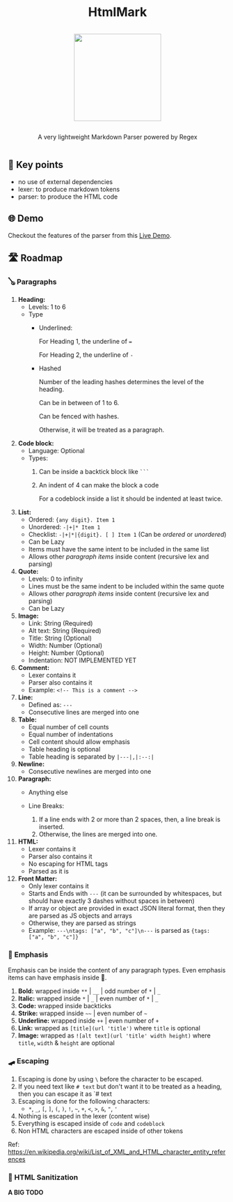<div style="display: flex; justify-content: center; flex-direction: column; text-align: center">
	<h1>HtmlMark</h1>
	<p><img src="https://raw.githubusercontent.com/kiranparajuli589/md-parser/main/logo.png" style="height: auto; width: 200px;"></p>
	<p>A very lightweight Markdown Parser powered by Regex</p>
</div>


## 🔑 Key points
- no use of external dependencies
- lexer: to produce markdown tokens
- parser: to produce the HTML code

## 🌐 Demo

Checkout the features of the parser from this [Live Demo](https://kiranparajuli589.github.io/md-parser/ 'Live Demo').

## 🛣️ Roadmap

### 🪕 Paragraphs
1. **Heading:**
   - Levels: 1 to 6
   - Type
     - Underlined:

        For Heading 1, the underline of `=`

        For Heading 2, the underline of `-`

     - Hashed

        Number of the leading hashes determines the level of the heading.

        Can be in between of 1 to 6.

        Can be fenced with hashes.

        Otherwise, it will be treated as a paragraph.
2. **Code block:**
    - Language: Optional
    - Types:
        1. Can be inside a backtick block like <code>```</code>
        2. An indent of 4 can make the block a code

           For a codeblock inside a list
           it should be indented at least twice.
3. **List:**
    - Ordered: `{any digit}. Item 1`
    - Unordered: `-|+|* Item 1`
    - Checklist: `-|+|*|{digit}. [ ] Item 1` (Can be _ordered_ or _unordered_)
    - Can be Lazy
    - Items must have the same intent to be included in the same list
    - Allows other _paragraph items_ inside content (recursive lex and parsing)
4. **Quote:**
    - Levels: 0 to infinity
    - Lines must be the same indent to be included within the same quote
    - Allows other _paragraph items_ inside content (recursive lex and parsing)
    - Can be Lazy
5. **Image:**
    - Link: String (Required)
    - Alt text: String (Required)
    - Title: String (Optional)
    - Width: Number (Optional)
    - Height: Number (Optional)
    - Indentation: NOT IMPLEMENTED YET
6. **Comment:**
    - Lexer contains it
    - Parser also contains it
    - Example: `<!-- This is a comment -->`
7. **Line:**
    - Defined as: `---`
    - Consecutive lines are merged into one
8. **Table:**
    - Equal number of cell counts
    - Equal number of indentations
    - Cell content should allow emphasis
    - Table heading is optional
    - Table heading is separated by `|---|,|:--:|`
9. **Newline:**
    - Consecutive newlines are merged into one
10. **Paragraph:**
    - Anything else
    - Line Breaks:

       1. If a line ends with 2 or more than 2 spaces, then, a line break is inserted.
       2. Otherwise, the lines are merged into one.
11. **HTML:**
    - Lexer contains it
    - Parser also contains it
    - No escaping for HTML tags
    - Parsed as it is
12. **Front Matter:**
    - Only lexer contains it
    - Starts and Ends with `---` (it can be surrounded by whitespaces, but should have exactly 3 dashes without spaces in between)
    - If array or object are provided in exact JSON literal format, then they are parsed as JS objects and arrays
    - Otherwise, they are parsed as strings
    - Example: `---\ntags: ["a", "b", "c"]\n---` is parsed as `{tags: ["a", "b", "c"]}`


### 🎺 Emphasis
Emphasis can be inside the content of any paragraph types. Even emphasis items can have emphasis inside 🤩.

1. **Bold:** wrapped inside `**` | `__` | odd number of `*` | `_`
2. **Italic:** wrapped inside `*` | `_` | even number of `*` | `_`
3. **Code:** wrapped inside backticks
4. **Strike:** wrapped inside `~~` | even number of `~`
5. **Underline:** wrapped inside `++` | even number of `+`
6. **Link:** wrapped as `[title](url 'title')` where `title` is optional
7. **Image:** wrapped as `![alt text](url 'title' width height)` where `title`, `width` & `height` are optional

### 🛹 Escaping
1. Escaping is done by using `\` before the character to be escaped.
2. If you need text like `# text` but don't want it to be treated as a heading, then you can escape it as `\# text
3. Escaping is done for the following characters:
   - `*`, `_`, `[`, `]`, `(`, `)`, `!`, `~`, `+`, `<`, `>`, `&`, `"`, `'`
4. Nothing is escaped in the lexer (content wise)
5. Everything is escaped inside of `code` and `codeblock`
6. Non HTML characters are escaped inside of other tokens

Ref: https://en.wikipedia.org/wiki/List_of_XML_and_HTML_character_entity_references

### 👻 HTML Sanitization
**A BIG TODO**
